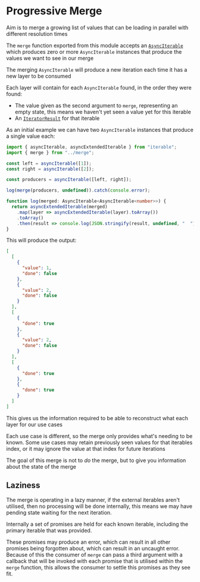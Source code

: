 # Progressive Merge

Aim is to merge a growing list of values that can be loading in parallel with different resolution times

The `merge` function exported from this module accepts an [`AsyncIterable`](https://developer.mozilla.org/en-US/docs/Web/JavaScript/Reference/Global_Objects/Symbol/asyncIterator)
which produces zero or more `AsyncIterable` instances that produce the values we want to see in our merge

The merging `AsyncIterable` will produce a new iteration each time it has a new layer to be consumed

Each layer will contain for each `AsyncIterable` found, in the order they were found:

- The value given as the second argument to `merge`, representing an empty state, this means we haven't yet seen a value yet for this iterable
- An [`IteratorResult`](https://developer.mozilla.org/en-US/docs/Web/JavaScript/Reference/Iteration_protocols#The_iterator_protocol) for that iterable

As an initial example we can have two `AsyncIterable` instances that produce a single value each:

```ts
import { asyncIterable, asyncExtendedIterable } from "iterable";
import { merge } from "../merge";

const left = asyncIterable([1]);
const right = asyncIterable([2]);

const producers = asyncIterable([left, right]);

log(merge(producers, undefined)).catch(console.error);

function log(merged: AsyncIterable<AsyncIterable<number>>) {
  return asyncExtendedIterable(merged)
    .map(layer => asyncExtendedIterable(layer).toArray())
    .toArray()
    .then(result => console.log(JSON.stringify(result, undefined, "  ")));
}
```

This will produce the output:

```json
[
  [
    {
      "value": 1,
      "done": false
    },
    {
      "value": 2,
      "done": false
    }
  ],
  [
    {
      "done": true
    },
    {
      "value": 2,
      "done": false
    }
  ],
  [
    {
      "done": true
    },
    {
      "done": true
    }
  ]
]
```

This gives us the information required to be able to reconstruct what each layer for our use cases

Each use case is different, so the merge only provides what's needing to be known. Some use cases
may retain previously seen values for that iterables index, or it may ignore the value at that index for future iterations

The goal of this merge is not to _do_ the merge, but to give you information about the state of the merge

## Laziness 

The merge is operating in a lazy manner, if the external iterables aren't utilised, then no processing will be done internally,
this means we may have pending state waiting for the next iteration.

Internally a set of promises are held for each known iterable, including the primary iterable that was provided.

These promises may produce an error, which can result in all other promises being forgotten about, which can result in an 
uncaught error. Because of this the consumer of `merge` can pass a third argument with a callback that will be invoked
with each promise that is utilised within the `merge` function, this allows the consumer to settle this promises as they
see fit.


